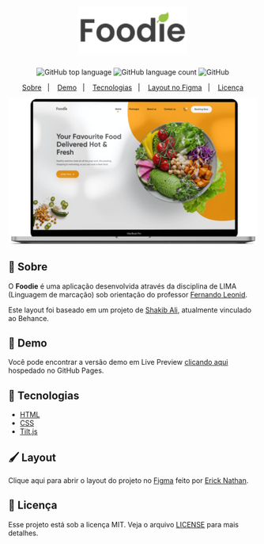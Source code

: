 <h1 align="center">
    <img alt="Logo Foodie" src="github/images/logo.svg" width="220px" />
</h1>

<p align="center">
    <img alt="GitHub top language" src="https://img.shields.io/github/languages/top/ErickNathan/projeto-foodie?style=flat-square">
    <img alt="GitHub language count" src="https://img.shields.io/github/languages/count/ErickNathan/projeto-foodie?style=flat-square">
    <img alt="GitHub" src="https://img.shields.io/github/license/ErickNathan/projeto-foodie?style=flat-square"> 
    
</p>
<p align="center">
  <a href="#bookmark-sobre">Sobre</a>&nbsp;&nbsp;&nbsp;|&nbsp;&nbsp;&nbsp;
  <a href="#robot-demo">Demo</a>&nbsp;&nbsp;&nbsp;|&nbsp;&nbsp;&nbsp;
  <a href="#rocket-tecnologias">Tecnologias</a>&nbsp;&nbsp;&nbsp;|&nbsp;&nbsp;&nbsp;
  <a href="#paintbrush-layout">Layout no Figma</a>&nbsp;&nbsp;&nbsp;|&nbsp;&nbsp;&nbsp;
  <a href="#memo-licença">Licença</a>
</p>

<p align="center">
  <img alt="Mockup do projeto" width="650px" src="github/images/mockup.png" />
<p>

## :bookmark: Sobre

O **Foodie** é uma aplicação desenvolvida através da disciplina de LIMA (Linguagem de marcação) sob orientação do professor [Fernando Leonid](https://github.com/fernandoleonid).

Este layout foi baseado em um projeto de [Shakib Ali](https://www.behance.net/Shakibali), atualmente vinculado ao Behance.

## :robot: Demo

Você pode encontrar a versão demo em Live Preview [clicando aqui](
ericknathan.github.io/projeto-foodie/ ) hospedado no GitHub Pages.

## :rocket: Tecnologias

-  [HTML](https://developer.mozilla.org/pt-BR/docs/Web/HTML/)
-  [CSS](https://developer.mozilla.org/pt-BR/docs/Web/CSS/)
-  [Tilt.js](https://gijsroge.github.io/tilt.js/)

## :paintbrush: Layout

Clique aqui para abrir o layout do projeto no [Figma](https://www.figma.com/file/EmiscgdjSjOqOn1P4uN7UT/Foodie-Layout?node-id=25%3A138) feito por [Erick Nathan](https://www.github.com/ericknathan/).

## :memo: Licença

Esse projeto está sob a licença MIT. Veja o arquivo [LICENSE](LICENSE) para mais detalhes.
